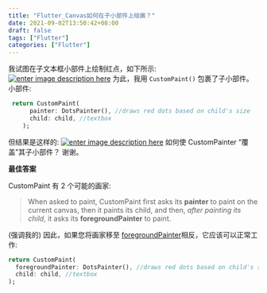 ```yaml
---
title: "Flutter_Canvas如何在子小部件上绘画？"
date: 2021-09-02T13:50:42+08:00
draft: false
tags: ["Flutter"]
categories: ["Flutter"]
---
```


我试图在子文本框小部件上绘制红点，如下所示:
[![enter image description here](https://i.stack.imgur.com/V7S4E.png)](https://i.stack.imgur.com/V7S4E.png)
为此，我用 `CustomPaint()` 包裹了子小部件。小部件:

```dart
 return CustomPaint(
      painter: DotsPainter(), //draws red dots based on child's size
      child: child, //textbox
    );
```

但结果是这样的:
[![enter image description here](https://i.stack.imgur.com/KTOgF.png)](https://i.stack.imgur.com/KTOgF.png)
如何使 CustomPainter “覆盖”其子小部件？
谢谢。



**最佳答案**

CustomPaint 有 2 个可能的画家:

> When asked to paint, CustomPaint first asks its **painter** to paint on the current canvas, then it paints its child, and then, *after painting its child*, it asks its **foregroundPainter** to paint.


(强调我的)
因此，如果您将画家移至 [foregroundPainter](https://api.flutter.dev/flutter/widgets/CustomPaint/foregroundPainter.html)相反，它应该可以正常工作:

```dart
return CustomPaint(
  foregroundPainter: DotsPainter(), //draws red dots based on child's size
  child: child, //textbox
);
```
